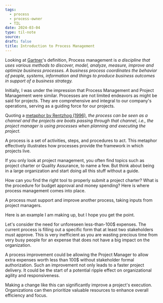 ```yaml
---
tags:
  - process
  - process-owner
  - TIL
date: 2024-03-04
type: til-note
source: 
draft: false
title: Introduction to Process Management
---
```

Looking at [Gartner](https://www.gartner.com/en/information-technology/glossary/business-process-management-bpm)'s definition, Process management is *a discipline that uses various methods to discover, model, analyze, measure, improve and optimize business processes. A business process coordinates the behavior of people, systems, information and things to produce business outcomes in support of a business strategy.*

Initially, I was under the impression that Process Management and Project Management were similar. Processes are not limited endeavors as might be said for projects. They are comprehensive and integral to our company's operations, serving as a guiding force for our projects. 

Quoting a [metaphor by Rentzhog (1996)](https://www.pmi.org/learning/library/process-management-project-environment-relation-1879), *the process can be seen as a channel and the projects are boats passing through that channel, i.e., the project manager is using processes when planning and executing the project.*

A process is a set of activities, steps, and procedures to act. This metaphor effectively illustrates how processes provide the framework in which projects live.

If you only look at project management, you often find topics such as project charter or Quality Assurance, to name a few. But think about being in a large organization and start doing all this stuff without a guide.

How can you find the right tool to properly submit a project charter? What is the procedure for budget approval and money spending? Here is where process management comes into place.

A process must support and improve another process, taking inputs from project managers.

Here is an example I am making up, but I hope you get the point.

Let's consider the need for unforeseen less-than-100$ expenses. The current process is filling out a specific form that at least two stakeholders must approve. This is very inefficient as you are wasting precious time from very busy people for an expense that does not have a big impact on the organization.

A process improvement could be allowing the Project Manager to allow extra expenses worth less than 100$ without stakeholder formal authorization. Such an improvement not only leads to a faster project delivery. It could be the start of a potential ripple effect on organizational agility and responsiveness.

Making a change like this can significantly improve a project's execution. Organizations can then prioritize valuable resources to enhance overall efficiency and focus.
